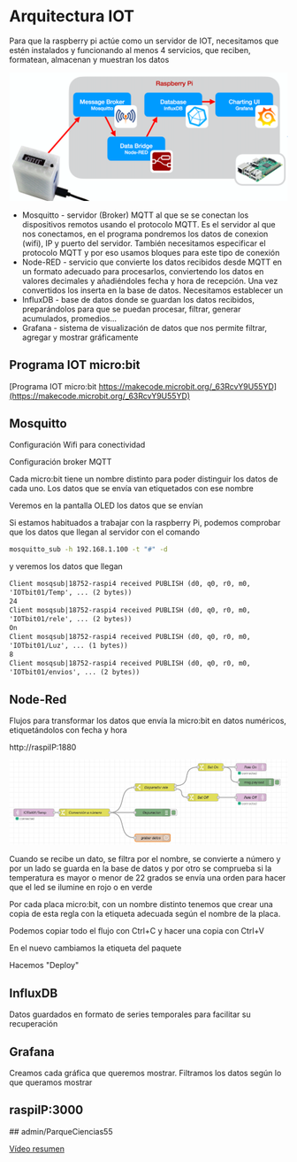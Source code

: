 # Arquitectura IOT

Para que la raspberry pi actúe como un servidor de IOT, necesitamos que estén instalados y funcionando al menos 4 servicios, que reciben, formatean, almacenan y muestran los datos

![](./images/arquitectura-IOT.png)

* Mosquitto - servidor (Broker) MQTT al que se se conectan los dispositivos remotos usando el protocolo MQTT. Es el servidor al que nos conectamos, en el programa pondremos los datos de conexion (wifi), IP y puerto del servidor. También necesitamos especificar el protocolo MQTT y por eso usamos bloques para este tipo de conexión
* Node-RED - servicio que convierte los datos recibidos desde MQTT en un formato adecuado para procesarlos, conviertendo los datos en valores decimales y añadiéndoles fecha y hora de recepción. Una vez convertidos los inserta en la base de datos. Necesitamos establecer un 
* InfluxDB - base de datos donde se guardan los datos recibidos, preparándolos para que se puedan procesar, filtrar, generar acumulados, promedios...
* Grafana - sistema de visualización de datos que nos permite filtrar, agregar y mostrar gráficamente

## Programa IOT micro:bit

[Programa IOT micro:bit https://makecode.microbit.org/_63RcvY9U55YD](https://makecode.microbit.org/_63RcvY9U55YD)


## Mosquitto
Configuración Wifi para conectividad


Configuración broker MQTT

Cada micro:bit tiene un nombre distinto para poder distinguir los datos de cada uno. Los datos que se envía van etiquetados con ese nombre

Veremos en la pantalla OLED los datos que se envían

Si estamos habituados a trabajar con la raspberry Pi, podemos comprobar que los datos que llegan al servidor con el comando 

```sh
mosquitto_sub -h 192.168.1.100 -t "#" -d
```

y veremos los datos que llegan

```
Client mosqsub|18752-raspi4 received PUBLISH (d0, q0, r0, m0, 'IOTbit01/Temp', ... (2 bytes))
24
Client mosqsub|18752-raspi4 received PUBLISH (d0, q0, r0, m0, 'IOTbit01/rele', ... (2 bytes))
On
Client mosqsub|18752-raspi4 received PUBLISH (d0, q0, r0, m0, 'IOTbit01/Luz', ... (1 bytes))
8
Client mosqsub|18752-raspi4 received PUBLISH (d0, q0, r0, m0, 'IOTbit01/envios', ... (2 bytes))
```

## Node-Red

Flujos para transformar los datos que envía la micro:bit en datos numéricos, etiquetándolos  con fecha y hora

http://raspiIP:1880


![](./images/flujo-IOT01-nodered.png)

Cuando se recibe un dato, se filtra por el nombre, se convierte a número y por un lado se guarda en la base de datos y por otro se comprueba si la temperatura es mayor o menor de 22 grados se envía una orden para hacer que el led se ilumine en rojo o en verde

Por cada placa micro:bit, con un nombre distinto tenemos que crear una copia de esta regla con la etiqueta adecuada según el nombre de la placa.

Podemos copiar todo el flujo con Ctrl+C y hacer una copia con  Ctrl+V 

En el nuevo cambiamos la etiqueta del paquete

Hacemos "Deploy"

## InfluxDB

Datos guardados en formato de series temporales para facilitar su recuperación

## Grafana

Creamos cada gráfica que queremos mostrar. Filtramos los datos según lo que queramos mostrar

## raspiIP:3000
## admin/ParqueCiencias55

[Vídeo resumen](https://youtu.be/yV0yYC0gze0)

